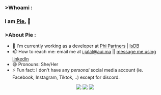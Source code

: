 ### >Whoami :
### I am [Pie.](https://www.linkedin.com/in/imanejalal972/) 👋


### >About Pie :
- 🔭 I'm currently working as a developer at [Phi Partners](https://www.phipartners.com/) | [IsDB](https://www.isdb.org/)
- 📫 How to reach me: email me at i.jalal@aui.ma || [message me using linkedIn](https://www.linkedin.com/in/imanejalal972/)
- 😄 Pronouns: She/Her
- ⚡ Fun fact: I don't have any _personal_ social media account (ie. Facebook, Instagram, Tiktok, ..) except for discord.


<p align="center">
  <img src ="https://github-readme-stats.vercel.app/api?username=pie972&show_icons=true&count_private=true&theme=darcula&hide_border=true&hide=issues,contribs&bg_color=00000000">
  <img src ="https://github-readme-stats.vercel.app/api/top-langs/?username=pie972&layout=compact&hide_border=true&theme=darcula&bg_color=00000000&langs_count=6&hide=jupyter%20notebook,tex,css,php">
  <img src ="https://github-readme-streak-stats.herokuapp.com?user=pie972&theme=darcula&hide_border=true&background=FFFFFF00">
</p>
              
